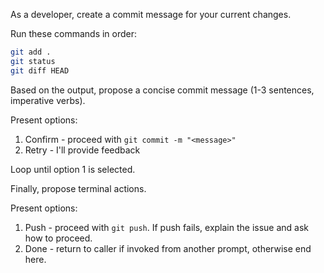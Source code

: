 As a developer, create a commit message for your current changes.

Run these commands in order:
```bash
git add .
git status
git diff HEAD
```

Based on the output, propose a concise commit message (1-3 sentences, imperative verbs).

Present options:
1. Confirm - proceed with `git commit -m "<message>"`
2. Retry - I'll provide feedback

Loop until option 1 is selected.

Finally, propose terminal actions.

Present options:
1. Push - proceed with `git push`. If push fails, explain the issue and ask how to proceed.
2. Done - return to caller if invoked from another prompt, otherwise end here.
